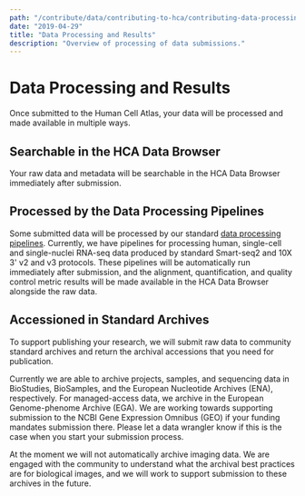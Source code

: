 ```yaml
---
path: "/contribute/data/contributing-to-hca/contributing-data-processing-results"
date: "2019-04-29"
title: "Data Processing and Results"
description: "Overview of processing of data submissions."
---
```


# Data Processing and Results

Once submitted to the Human Cell Atlas, your data will be processed and made available in multiple ways. 
 
## Searchable in the HCA Data Browser

Your raw data and metadata will be searchable in the <link-to-browser relativeLink="/projects">HCA Data Browser</link-to-browser> immediately after submission.

## Processed by the Data Processing Pipelines

Some submitted data will be processed by our standard [data processing pipelines](/pipelines). Currently, we have pipelines for processing human, single-cell and single-nuclei RNA-seq data produced by standard Smart-seq2 and 10X 3' v2 and v3 protocols. These pipelines will be automatically run immediately after submission, and the alignment, quantification, and quality control metric results will be made available in the HCA Data Browser alongside the raw data.


## Accessioned in Standard Archives

To support publishing your research, we will submit raw data to community standard archives and return the archival accessions that you need for publication.

Currently we are able to archive projects, samples, and sequencing data in BioStudies, BioSamples, and the European Nucleotide Archives (ENA), respectively. For managed-access data, we archive in the European Genome-phenome Archive (EGA). We are working towards supporting submission to the NCBI Gene Expression Omnibus (GEO) if your funding mandates submission there. Please let a data wrangler know if this is the case when you start your submission process.

At the moment we will not automatically archive imaging data. We are engaged with the community to understand what the archival best practices are for biological images, and we will work to support submission to these archives in the future.
